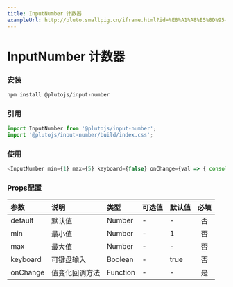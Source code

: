 ```yaml
---
title: InputNumber 计数器
exampleUrl: http://pluto.smallpig.cn/iframe.html?id=%E8%A1%A8%E5%8D%95-inputnumber-%E8%AE%A1%E6%95%B0%E5%99%A8--story-1
---
```


# InputNumber 计数器

### 安装
``` bash
npm install @plutojs/input-number
```

### 引用
``` js
import InputNumber from '@plutojs/input-number';
import '@plutojs/input-number/build/index.css';
```

### 使用
``` js
<InputNumber min={1} max={5} keyboard={false} onChange={val => { console.log(val); }} />
```

### Props配置
| 参数 | 说明 | 类型 | 可选值 | 默认值 | 必填 |
| :-- | :-- | :-- | :-- | :-- | :--: |
| default | 默认值 | Number | - | - | 否 |
| min | 最小值 | Number | - | 1 | 否 |
| max | 最大值 | Number | - | - | 否 |
| keyboard | 可键盘输入 | Boolean | - | true | 否 |
| onChange | 值变化回调方法 | Function | - | - | 是 |